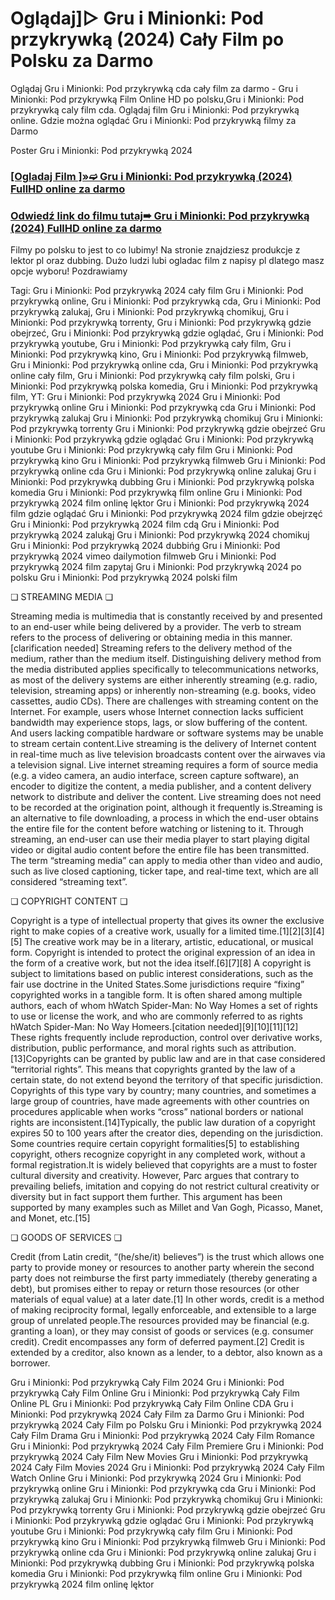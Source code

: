 # Oglądaj]▷ Gru i Minionki: Pod przykrywką (2024) Cały Film po Polsku za Darmo
Oglądaj Gru i Minionki: Pod przykrywką cda cały film za darmo - Gru i Minionki: Pod przykrywką Film Online HD po polsku,Gru i Minionki: Pod przykrywką caly film cda. Oglądaj film Gru i Minionki: Pod przykrywką online. Gdzie można oglądać Gru i Minionki: Pod przykrywką filmy za Darmo

Poster Gru i Minionki: Pod przykrywką 2024

 <div class="markdown-heading" dir="auto"><h3 tabindex="-1" class="heading-element" dir="auto"><a href="https://cutt.ly/PehYFqSG">[Ogladaj Film ]»➫ Gru i Minionki: Pod przykrywką (2024) FullHD online za darmo</a></h3></p>

<div class="markdown-heading" dir="auto"><h3 tabindex="-1" class="heading-element" dir="auto"><a href="https://cutt.ly/PehYFqSG">Odwiedź link do filmu tutaj➠ Gru i Minionki: Pod przykrywką (2024) FullHD online za darmo</a></h3></p>


Filmy po polsku to jest to co lubimy! Na stronie znajdziesz produkcje z lektor pl oraz dubbing. Dużo ludzi lubi ogladac film z napisy pl dlatego masz opcje wyboru! Pozdrawiamy


Tagi: Gru i Minionki: Pod przykrywką 2024 cały film Gru i Minionki: Pod przykrywką online, Gru i Minionki: Pod przykrywką cda, Gru i Minionki: Pod przykrywką zalukaj, Gru i Minionki: Pod przykrywką chomikuj, Gru i Minionki: Pod przykrywką torrenty, Gru i Minionki: Pod przykrywką gdzie obejrzeć, Gru i Minionki: Pod przykrywką gdzie oglądać, Gru i Minionki: Pod przykrywką youtube, Gru i Minionki: Pod przykrywką cały film, Gru i Minionki: Pod przykrywką kino, Gru i Minionki: Pod przykrywką filmweb, Gru i Minionki: Pod przykrywką online cda, Gru i Minionki: Pod przykrywką online cały film, Gru i Minionki: Pod przykrywką cały film polski, Gru i Minionki: Pod przykrywką polska komedia, Gru i Minionki: Pod przykrywką film, YT: Gru i Minionki: Pod przykrywką 2024 Gru i Minionki: Pod przykrywką online Gru i Minionki: Pod przykrywką cda Gru i Minionki: Pod przykrywką zalukaj Gru i Minionki: Pod przykrywką chomikuj Gru i Minionki: Pod przykrywką torrenty Gru i Minionki: Pod przykrywką gdzie obejrzeć Gru i Minionki: Pod przykrywką gdzie oglądać Gru i Minionki: Pod przykrywką youtube Gru i Minionki: Pod przykrywką cały film Gru i Minionki: Pod przykrywką kino Gru i Minionki: Pod przykrywką filmweb Gru i Minionki: Pod przykrywką online cda Gru i Minionki: Pod przykrywką online zalukaj Gru i Minionki: Pod przykrywką dubbing Gru i Minionki: Pod przykrywką polska komedia Gru i Minionki: Pod przykrywką film online Gru i Minionki: Pod przykrywką 2024 film onlinę lęktor Gru i Minionki: Pod przykrywką 2024 film gdzie oglądać Gru i Minionki: Pod przykrywką 2024 film gdzie obejrzęć Gru i Minionki: Pod przykrywką 2024 film cdą Gru i Minionki: Pod przykrywką 2024 zalukąj Gru i Minionki: Pod przykrywką 2024 chomikuj Gru i Minionki: Pod przykrywką 2024 dubbińg Gru i Minionki: Pod przykrywką 2024 vimeo dailymotion filmweb Gru i Minionki: Pod przykrywką 2024 film zapytaj Gru i Minionki: Pod przykrywką 2024 po polsku Gru i Minionki: Pod przykrywką 2024 polski film


❏ STREAMING MEDIA ❏


Streaming media is multimedia that is constantly received by and presented to an end-user while being delivered by a provider. The verb to stream refers to the process of delivering or obtaining media in this manner.[clarification needed] Streaming refers to the delivery method of the medium, rather than the medium itself. Distinguishing delivery method from the media distributed applies specifically to telecommunications networks, as most of the delivery systems are either inherently streaming (e.g. radio, television, streaming apps) or inherently non-streaming (e.g. books, video cassettes, audio CDs). There are challenges with streaming content on the Internet. For example, users whose Internet connection lacks sufficient bandwidth may experience stops, lags, or slow buffering of the content. And users lacking compatible hardware or software systems may be unable to stream certain content.Live streaming is the delivery of Internet content in real-time much as live television broadcasts content over the airwaves via a television signal. Live internet streaming requires a form of source media (e.g. a video camera, an audio interface, screen capture software), an encoder to digitize the content, a media publisher, and a content delivery network to distribute and deliver the content. Live streaming does not need to be recorded at the origination point, although it frequently is.Streaming is an alternative to file downloading, a process in which the end-user obtains the entire file for the content before watching or listening to it. Through streaming, an end-user can use their media player to start playing digital video or digital audio content before the entire file has been transmitted. The term “streaming media” can apply to media other than video and audio, such as live closed captioning, ticker tape, and real-time text, which are all considered “streaming text”.


❏ COPYRIGHT CONTENT ❏


Copyright is a type of intellectual property that gives its owner the exclusive right to make copies of a creative work, usually for a limited time.[1][2][3][4][5] The creative work may be in a literary, artistic, educational, or musical form. Copyright is intended to protect the original expression of an idea in the form of a creative work, but not the idea itself.[6][7][8] A copyright is subject to limitations based on public interest considerations, such as the fair use doctrine in the United States.Some jurisdictions require “fixing” copyrighted works in a tangible form. It is often shared among multiple authors, each of whom hWatch Spider-Man: No Way Homes a set of rights to use or license the work, and who are commonly referred to as rights hWatch Spider-Man: No Way Homeers.[citation needed][9][10][11][12] These rights frequently include reproduction, control over derivative works, distribution, public performance, and moral rights such as attribution. [13]Copyrights can be granted by public law and are in that case considered “territorial rights”. This means that copyrights granted by the law of a certain state, do not extend beyond the territory of that specific jurisdiction. Copyrights of this type vary by country; many countries, and sometimes a large group of countries, have made agreements with other countries on procedures applicable when works “cross” national borders or national rights are inconsistent.[14]Typically, the public law duration of a copyright expires 50 to 100 years after the creator dies, depending on the jurisdiction. Some countries require certain copyright formalities[5] to establishing copyright, others recognize copyright in any completed work, without a formal registration.It is widely believed that copyrights are a must to foster cultural diversity and creativity. However, Parc argues that contrary to prevailing beliefs, imitation and copying do not restrict cultural creativity or diversity but in fact support them further. This argument has been supported by many examples such as Millet and Van Gogh, Picasso, Manet, and Monet, etc.[15]


❏ GOODS OF SERVICES ❏


Credit (from Latin credit, “(he/she/it) believes”) is the trust which allows one party to provide money or resources to another party wherein the second party does not reimburse the first party immediately (thereby generating a debt), but promises either to repay or return those resources (or other materials of equal value) at a later date.[1] In other words, credit is a method of making reciprocity formal, legally enforceable, and extensible to a large group of unrelated people.The resources provided may be financial (e.g. granting a loan), or they may consist of goods or services (e.g. consumer credit). Credit encompasses any form of deferred payment.[2] Credit is extended by a creditor, also known as a lender, to a debtor, also known as a borrower.


Gru i Minionki: Pod przykrywką Cały Film 2024
Gru i Minionki: Pod przykrywką Cały Film Online
Gru i Minionki: Pod przykrywką Cały Film Online PL
Gru i Minionki: Pod przykrywką Cały Film Online CDA
Gru i Minionki: Pod przykrywką 2024 Cały Film za Darmo
Gru i Minionki: Pod przykrywką 2024 Cały Film po Polsku
Gru i Minionki: Pod przykrywką 2024 Cały Film Drama
Gru i Minionki: Pod przykrywką 2024 Cały Film Romance
Gru i Minionki: Pod przykrywką 2024 Cały Film Premiere
Gru i Minionki: Pod przykrywką 2024 Cały Film New Movies
Gru i Minionki: Pod przykrywką 2024 Cały Film Movies 2024
Gru i Minionki: Pod przykrywką 2024 Cały Film Watch Online
Gru i Minionki: Pod przykrywką 2024
Gru i Minionki: Pod przykrywką online
Gru i Minionki: Pod przykrywką cda
Gru i Minionki: Pod przykrywką zalukaj
Gru i Minionki: Pod przykrywką chomikuj
Gru i Minionki: Pod przykrywką torrenty
Gru i Minionki: Pod przykrywką gdzie obejrzeć
Gru i Minionki: Pod przykrywką gdzie oglądać
Gru i Minionki: Pod przykrywką youtube
Gru i Minionki: Pod przykrywką cały film
Gru i Minionki: Pod przykrywką kino
Gru i Minionki: Pod przykrywką filmweb
Gru i Minionki: Pod przykrywką online cda
Gru i Minionki: Pod przykrywką online zalukaj
Gru i Minionki: Pod przykrywką dubbing
Gru i Minionki: Pod przykrywką polska komedia
Gru i Minionki: Pod przykrywką film online
Gru i Minionki: Pod przykrywką 2024 film onlinę lęktor
